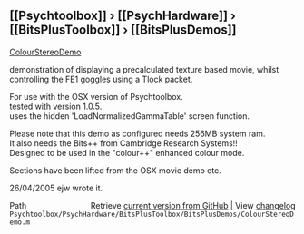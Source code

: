 ## [[Psychtoolbox]] &#8250; [[PsychHardware]] &#8250; [[BitsPlusToolbox]] &#8250; [[BitsPlusDemos]]

[ColourStereoDemo](ColourStereoDemo)  
  
demonstration of displaying a precalculated texture based movie, whilst  
controlling the FE1 goggles using a Tlock packet.  
  
For use with the OSX version of Psychtoolbox.  
tested with version 1.0.5.  
uses the hidden 'LoadNormalizedGammaTable' screen function.  
  
Please note that this demo as configured needs 256MB system ram.  
It also needs the Bits++ from Cambridge Research Systems!!  
Designed to be used in the "colour++" enhanced colour mode.  
  
Sections have been lifted from the OSX movie demo etc.  
  
26/04/2005    ejw     wrote it.  




<div class="code_header" style="text-align:right;">
  <span style="float:left;">Path&nbsp;&nbsp;</span> <span class="counter">Retrieve <a href=
  "https://raw.github.com/Psychtoolbox-3/Psychtoolbox-3/beta/Psychtoolbox/PsychHardware/BitsPlusToolbox/BitsPlusDemos/ColourStereoDemo.m">current version from GitHub</a> | View <a href=
  "https://github.com/Psychtoolbox-3/Psychtoolbox-3/commits/beta/Psychtoolbox/PsychHardware/BitsPlusToolbox/BitsPlusDemos/ColourStereoDemo.m">changelog</a></span>
</div>
<div class="code">
  <code>Psychtoolbox/PsychHardware/BitsPlusToolbox/BitsPlusDemos/ColourStereoDemo.m</code>
</div>

